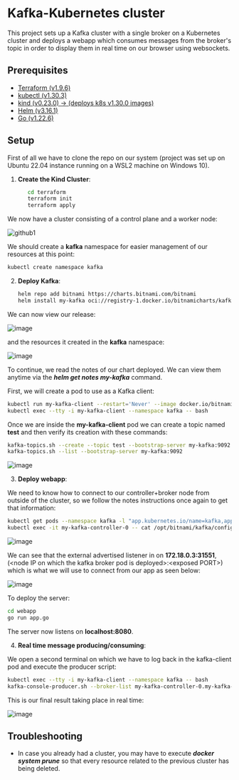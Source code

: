 # Kafka-Kubernetes cluster

This project sets up a Kafka cluster with a single broker on a Kubernetes cluster
and deploys a webapp which consumes messages from the broker's topic in order to
display them in real time on our browser using websockets.

## Prerequisites

- [Terraform (v1.9.6)](https://developer.hashicorp.com/terraform/install?product_intent=terraform)
- [kubectl (v1.30.3)](https://kubernetes.io/docs/tasks/tools/install-kubectl-linux/)
- [kind (v0.23.0) -> (deploys k8s v1.30.0 images)](https://kind.sigs.k8s.io/)
- [Helm (v3.16.1)](https://helm.sh/docs/intro/install/)
- [Go (v1.22.6)](https://go.dev/doc/install)

## Setup

First of all we have to clone the repo on our system (project was set up on Ubuntu 22.04
instance running on a WSL2 machine on Windows 10).

1. **Create the Kind Cluster**:
   ```sh
      cd terraform
      terraform init
      terraform apply
   ```

We now have a cluster consisting of a control plane and a worker node:

![github1](https://github.com/user-attachments/assets/c961adb0-859c-4489-981c-e194ae2c9de0)

We should create a <b>kafka</b> namespace for easier management of our resources at this point:

```sh
kubectl create namespace kafka
```

2. **Deploy Kafka**:
   ```sh
   helm repo add bitnami https://charts.bitnami.com/bitnami
   helm install my-kafka oci://registry-1.docker.io/bitnamicharts/kafka -n kafka -f helm/values.yaml
   ```

We can now view our release:

![image](https://github.com/user-attachments/assets/2d4e1f67-7568-493c-b1ad-1810517e8940)

and the resources it created in the <b>kafka</b> namespace:

![image](https://github.com/user-attachments/assets/96061b74-0ed2-4b8b-9658-de17793dc9b7)

To continue, we read the notes of our chart deployed. We can view them anytime via the
<i><b>helm get notes my-kafka</i></b> command.

First, we will create a pod to use as a Kafka client:
```sh
kubectl run my-kafka-client --restart='Never' --image docker.io/bitnami/kafka:3.8.0-debian-12-r5 --namespace kafka --command -- sleep infinity
kubectl exec --tty -i my-kafka-client --namespace kafka -- bash
```
Once we are inside the <b>my-kafka-client</b> pod we can create a topic named <b>test</b>
and then verify its creation with these commands:
```sh
kafka-topics.sh --create --topic test --bootstrap-server my-kafka:9092
kafka-topics.sh --list --bootstrap-server my-kafka:9092
```
![image](https://github.com/user-attachments/assets/949defb3-e3ae-44a4-91f9-b64d8ab537fc)

3. **Deploy webapp**:

We need to know how to connect to our controller+broker node from outside of the cluster,
so we follow the notes instructions once again to get that information:
```sh
kubectl get pods --namespace kafka -l "app.kubernetes.io/name=kafka,app.kubernetes.io/instance=my-kafka"
kubectl exec -it my-kafka-controller-0 -- cat /opt/bitnami/kafka/config/server.properties | grep advertised.listeners
```

![image](https://github.com/user-attachments/assets/c8a0f509-10ae-474f-b7d1-02964a9a7c60)

We can see that the external advertised listener in on <b>172.18.0.3:31551</b>,
(\<node IP on which the kafka broker pod is deployed\>:\<exposed PORT\>) which is
what we will use to connect from our app as seen below:

![image](https://github.com/user-attachments/assets/ce31973d-be48-4480-a3b8-e478be5973b3)

To deploy the server:
```sh
cd webapp
go run app.go
```

The server now listens on <b>localhost:8080</b>.

4. **Real time message producing/consuming**:

We open a second terminal on which we have to log back in the kafka-client pod
and execute the producer script:

```sh
kubectl exec --tty -i my-kafka-client --namespace kafka -- bash
kafka-console-producer.sh --broker-list my-kafka-controller-0.my-kafka-controller-headless.kafka.svc.cluster.local:9092 --topic test
```

This is our final result taking place in real time:

![image](https://github.com/user-attachments/assets/4f218b71-d3de-448d-bb3e-b7ffde192e59)



## Troubleshooting

- In case you already had a cluster, you may have to execute <i><b>docker system prune</b></i>
so that every resource related to the previous cluster has being deleted.





   

